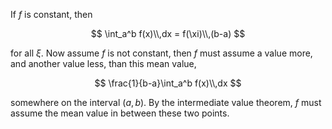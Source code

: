 If $f$ is constant, then 

$$
\int_a^b f(x)\\,dx = f(\xi)\\,(b-a) 
$$

for all $\xi$. Now assume $f$ is not constant, then $f$ must assume 
a value more, and another value less, than this mean value, 

$$
\frac{1}{b-a}\int_a^b f(x)\\,dx
$$

somewhere on the interval $(a,b)$. By the intermediate value theorem, 
$f$ must assume the mean value in between these two points.
